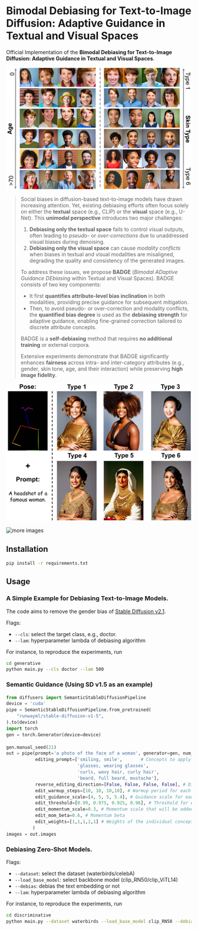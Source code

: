 # Bimodal Debiasing for Text-to-Image Diffusion: Adaptive Guidance in Textual and Visual Spaces

Official Implementation of the **Bimodal Debiasing for Text-to-Image Diffusion: Adaptive Guidance in Textual and Visual Spaces**. 

![example images](docs/images/intersection.jpg)

> Social biases in diffusion-based text-to-image models have drawn increasing attention. Yet, existing debiasing efforts often focus solely on either the **textual** space (e.g., CLIP) or the **visual** space (e.g., U-Net). This **unimodal perspective** introduces two major challenges:
>
> 1. **Debiasing only the textual space** fails to control visual outputs, often leading to *pseudo-* or *over-corrections* due to unaddressed visual biases during denoising.
> 2. **Debiasing only the visual space** can cause *modality conflicts* when biases in textual and visual modalities are misaligned, degrading the quality and consistency of the generated images.
>
> To address these issues, we propose **BADGE** (*Bimodal ADaptive Guidance DEbiasing* within Textual and Visual Spaces). BADGE consists of two key components:
>
> - It first **quantifies attribute-level bias inclination** in both modalities, providing precise guidance for subsequent mitigation.
> - Then, to avoid pseudo- or over-correction and modality conflicts, the **quantified bias degree** is used as the **debiasing strength** for adaptive guidance, enabling fine-grained correction tailored to discrete attribute concepts.
>
> BADGE is a **self-debiasing** method that requires **no additional training** or external corpora.
>
> Extensive experiments demonstrate that BADGE significantly enhances **fairness** across intra- and inter-category attributes (e.g., gender, skin tone, age, and their interaction) while preserving **high image fidelity**.

![controlnet images](docs/images/controlnet.jpg)

![more images](docs/images/figure1-2.png)

## Installation

```bash
pip install -r requirements.txt
```

## Usage

### A Simple Example for Debiasing Text-to-Image Models.
The code aims to remove the gender bias of [Stable Diffusion v2.1](https://huggingface.co/stabilityai/stable-diffusion-2-1).

Flags:
  - `--cls`: select the target class, e.g., doctor.
  - `--lam`: hyperparameter lambda of debiasing algorithm


For instance, to reproduce the experiments, run
```bash
cd generative
python main.py --cls doctor --lam 500
```

### Semantic Guidance (Using SD v1.5 as an example)
```python
from diffusers import SemanticStableDiffusionPipeline
device = 'cuda'
pipe = SemanticStableDiffusionPipeline.from_pretrained(
    "runwayml/stable-diffusion-v1-5",
).to(device)
import torch
gen = torch.Generator(device=device)

gen.manual_seed(21)
out = pipe(prompt='a photo of the face of a woman', generator=gen, num_images_per_prompt=1, guidance_scale=7,
           editing_prompt=['smiling, smile',       # Concepts to apply 
                           'glasses, wearing glasses', 
                           'curls, wavy hair, curly hair', 
                           'beard, full beard, mustache'],
           reverse_editing_direction=[False, False, False, False], # Direction of guidance i.e. increase all concepts
           edit_warmup_steps=[10, 10, 10,10], # Warmup period for each concept
           edit_guidance_scale=[4, 5, 5, 5.4], # Guidance scale for each concept
           edit_threshold=[0.99, 0.975, 0.925, 0.96], # Threshold for each concept. Threshold equals the percentile of the latent space that will be discarded. I.e. threshold=0.99 uses 1% of the latent dimensions
           edit_momentum_scale=0.3, # Momentum scale that will be added to the latent guidance
           edit_mom_beta=0.6, # Momentum beta
           edit_weights=[1,1,1,1,1] # Weights of the individual concepts against each other
          )
images = out.images
```

### Debiasing Zero-Shot Models.

Flags:
  - `--dataset`: select the dataset (waterbirds/celebA)
  - `--load_base_model`: select backbone model (clip_RN50/clip_ViTL14)
  - `--debias`: debias the text embedding or not
  - `--lam`: hyperparameter lambda of debiasing algorithm


For instance, to reproduce the experiments, run
```bash
cd discriminative
python main.py --dataset waterbirds --load_base_model clip_RN50 --debias
```


